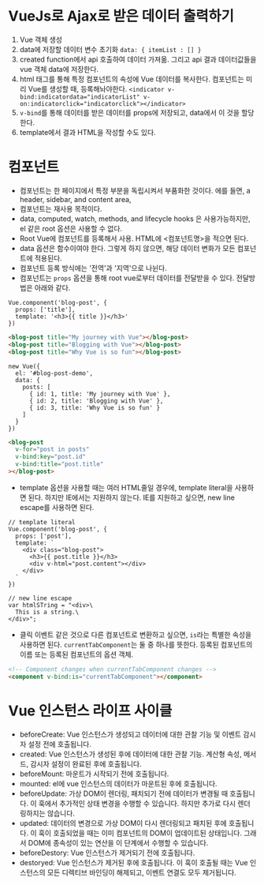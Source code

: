 # VueJs로 Ajax로 받은 데이터 출력하기
1. Vue 객체 생성
2. data에 저장할 데이터 변수 초기화 `data: { itemList : [] }`
3. created function에서 api 호출하여 데이터 가져옮. 그리고 api 결과 데이터값들을 vue 객체 data에 저장한다.
4. html 태그를 통해 특정 컴포넌트의 속성에 Vue 데이터를 복사한다. 컴포넌트는 미리 Vue를 생성할 때, 등록해놔야한다.
`<indicator v-bind:indicatordata="indicatorList" v-on:indicatorclick="indicatorclick"></indicator>`
5. `v-bind`를 통해 데이터를 받은 데이터를 props에 저장되고, data에서 이 것을 할당한다.
6. template에서 결과 HTML을 작성할 수도 있다.

# 컴포넌트
- 컴포넌트는 한 페이지에서 특정 부분을 독립시켜서 부품화한 것이다. 에를 들면, a header, sidebar, and content area,
- 컴포넌트는 재사용 목적이다.
- data, computed, watch, methods, and lifecycle hooks 은 사용가능하지만, el 같은 root 옵션은 사용할 수 없다.
- Root Vue에 컴포넌트를 등록해서 사용. HTML에 <컴포넌트명>을 적으면 된다.
- data 옵션은 함수이여야 한다. 그렇게 하지 않으면, 해당 데이터 변화가 모든 컴포넌트에 적용된다.
- 컴포넌트 등록 방식에는 '전역'과 '지역'으로 나뉜다.
- 컴포넌트는 `props` 옵션을 통해 root vue로부터 데이터를 전달받을 수 있다. 전달방법은 아래와 같다.
```JS
Vue.component('blog-post', {
  props: ['title'],
  template: '<h3>{{ title }}</h3>'
})
```
```HTML
<blog-post title="My journey with Vue"></blog-post>
<blog-post title="Blogging with Vue"></blog-post>
<blog-post title="Why Vue is so fun"></blog-post>
```
```JS
new Vue({
  el: '#blog-post-demo',
  data: {
    posts: [
      { id: 1, title: 'My journey with Vue' },
      { id: 2, title: 'Blogging with Vue' },
      { id: 3, title: 'Why Vue is so fun' }
    ]
  }
})
```
```HTML
<blog-post
  v-for="post in posts"
  v-bind:key="post.id"
  v-bind:title="post.title"
></blog-post>
```
- template 옵션을 사용할 때는 여러 HTML줄일 경우에, template literal을 사용하면 된다. 하지만 IE에서는 지원하지 않는다. IE를 지원하고 싶으면, new line escape를 사용하면 된다.
```JS
// template literal
Vue.component('blog-post', {
  props: ['post'],
  template: `
    <div class="blog-post">
      <h3>{{ post.title }}</h3>
      <div v-html="post.content"></div>
    </div>
  `
})
```
```JS
// new line escape
var htmlSTring = "<div>\
  This is a string.\
</div>";
```

- 클릭 이벤트 같은 것으로 다른 컴포넌트로 변환하고 싶으면, `is`라는 특별한 속성을 사용하면 된다. `currentTabComponent`는 둘 중 하나를 뜻한다. 등록된 컴포넌트의 이름 또는 등록된 컴포넌트의 옵션 객체.
```HTML
<!-- Component changes when currentTabComponent changes -->
<component v-bind:is="currentTabComponent"></component>
```

# Vue 인스턴스 라이프 사이클
- beforeCreate: Vue 인스턴스가 생성되고 데이터에 대한 관찰 기능 및 이벤트 감시자 설정 전에 호출됩니다.
- created: Vue 인스턴스가 생성된 후에 데이터에 대한 관찰 기능. 계산형 속성, 메서드, 감시자 설정이 완료된 후에 호출됩니다.
- beforeMount: 마운트가 시작되기 전에 호출됩니다.
- mounted: el에 vue 인스턴스의 데이터가 마운트된 후에 호출됩니다.
- beforeUpdate: 가상 DOM이 렌더링, 패치되기 전에 데이터가 변경될 때 호출됩니다. 이 훅에서 추가적인 상태 변경을 수행할 수 있습니다. 하지만 추가로 다시 렌더링하지는 않습니다.
- updated: 데이터의 변경으로 가상 DOM이 다시 렌더링되고 패치된 후에 호출됩니다. 이 훅이 호출되었을 때는 이미 컴포넌트의 DOM이 업데이트된 상태입니다. 그래서 DOM에 종속성이 있는 연산을
이 단계에서 수행할 수 있습니다.
- beforeDestory: Vue 인스턴스가 제거되기 전에 호출됩니다.
- destoryed: Vue 인스턴스가 제거된 후에 호출됩니다. 이 훅이 호출될 때는 Vue 인스턴스의 모든 디렉티브 바인딩이 해제되고, 이벤트 연결도 모두 제거됩니다.

